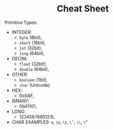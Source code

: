 <h1 align=center>Cheat Sheet</h1>

Primitive Types:
  + INTEGER:
    + `byte` (8bit),
    + `short` (16bit),
    + `int` (32bit),
    + `long` (64bit),
  + DECIM:
    + `float` (32bit),
    + `double` (64bit),
  + OTHER:
    + `boolean` (1bit),
    + `char` (Unicode)
  + HEX:
    + 0x0AF,
  + BINARY:
    + 0b01101,
  + LONG:
    + 1234567890123L
  + CHAR EXAMPLES: `a`, `\n`, `\t`, `\’`, `\\`, `\”`
